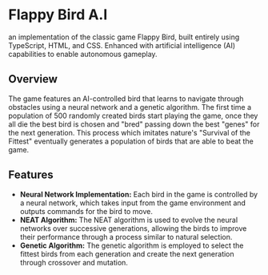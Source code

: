 # Flappy Bird A.I
an implementation of the classic game Flappy Bird, built entirely using TypeScript, HTML, and CSS.
Enhanced with artificial intelligence (AI) capabilities to enable autonomous gameplay. 

## Overview
The game features an AI-controlled bird that learns to navigate through obstacles using a neural network and a genetic algorithm.
The first time a population of 500 randomly created birds start playing the game, once they all die the best bird is chosen and "bred" passing down the best "genes" for the next generation.
This process which imitates nature's "Survival of the Fittest" eventually generates a population of birds that are able to beat the game.

## Features
-  **Neural Network Implementation:** Each bird in the game is controlled by a neural network, which takes input from the game environment and outputs commands for the bird to move.
-  **NEAT Algorithm:** The NEAT algorithm is used to evolve the neural networks over successive generations, allowing the birds to improve their performance through a process similar to natural selection.
-  **Genetic Algorithm:** The genetic algorithm is employed to select the fittest birds from each generation and create the next generation through crossover and mutation.
